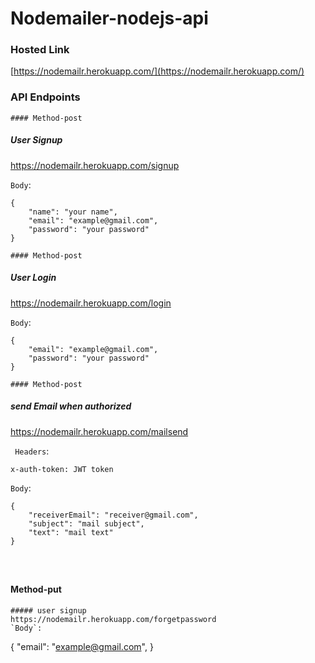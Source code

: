  
# Nodemailer-nodejs-api
### Hosted Link
[https://nodemailr.herokuapp.com/](https://nodemailr.herokuapp.com/)


### API Endpoints
```
#### Method-post
```
##### User Signup
https://nodemailr.herokuapp.com/signup


`Body`: 
```
{
    "name": "your name",
    "email": "example@gmail.com",
    "password": "your password"
}
```


```
#### Method-post
```
##### User Login
https://nodemailr.herokuapp.com/login

`Body`: 
```
{
    "email": "example@gmail.com",
    "password": "your password"
}
```



```
#### Method-post
```
##### send Email when authorized
https://nodemailr.herokuapp.com/mailsend

` Headers`:
```
x-auth-token: JWT token
``` 

`Body`: 
```
{
    "receiverEmail": "receiver@gmail.com",
    "subject": "mail subject",
    "text": "mail text"
}




```
#### Method-put
```
##### user signup
https://nodemailr.herokuapp.com/forgetpassword
`Body`: 
```
{
    "email": "example@gmail.com",
}
```



